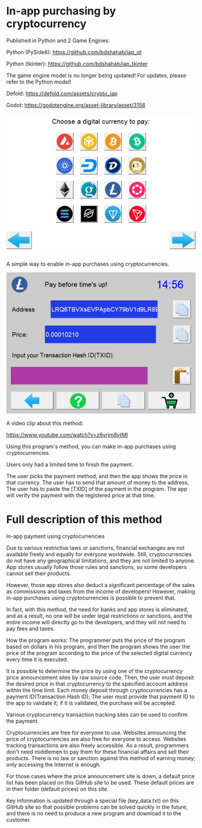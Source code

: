 # In-app purchasing by cryptocurrency

Published in Python and 2 Game Engines:

Python (PySide6): https://github.com/bdshahab/iap_qt

Python (tkinter): https://github.com/bdshahab/iap_tkinter

The game engine model is no longer being updated!
For updates, please refer to the Python model!

Defold: https://defold.com/assets/crypto_iap

Godot: https://godotengine.org/asset-library/asset/3158


<img width="859" alt="1" src="https://raw.githubusercontent.com/bdshahab/in-app-purchasing-by-crypto/refs/heads/main/tkinter_1.png">


A simple way to enable in-app purchases using cryptocurrencies.

<img width="866" alt="2" src="https://raw.githubusercontent.com/bdshahab/in-app-purchasing-by-crypto/refs/heads/main/tkinter_2.png">


A video clip about this method:

https://www.youtube.com/watch?v=z6vrjm8vtMI


Using this program's method, you can make in-app purchases using cryptocurrencies.


Users only had a limited time to finish the payment.

The user picks the payment method, and then the app shows the price in that currency. The user has to send that amount of money to the address. The user has to paste the [TXID] of the payment in the program. The app will verify the payment with the registered price at that time.

# Full description of this method

In-app payment using cryptocurrencies

Due to various restrictive laws or sanctions, financial exchanges are not available freely and equally for everyone worldwide. Still, cryptocurrencies do not have any geographical limitations, and they are not limited to anyone. App stores usually follow those rules and sanctions, so some developers cannot sell their products.

However, those app stores also deduct a significant percentage of the sales as commissions and taxes from the income of developers! However, making in-app purchases using cryptocurrencies is possible to prevent that.

In fact, with this method, the need for banks and app stores is eliminated, and as a result, no one will be under legal restrictions or sanctions, and the entire income will directly go to the developers, and they will not need to pay fees and taxes.

How the program works: The programmer puts the price of the program based on dollars in his program, and then the program shows the user the price of the program according to the price of the selected digital currency every time it is executed.

It is possible to determine the price by using one of the cryptocurrency price announcement sites by raw source code. Then, the user must deposit the desired price in that cryptocurrency to the specified account address within the time limit. Each money deposit through cryptocurrencies has a payment ID(Transaction Hash ID); The user must provide that payment ID to the app to validate it; if it is validated, the purchase will be accepted.

Various cryptocurrency transaction tracking sites can be used to confirm the payment.

Cryptocurrencies are free for everyone to use. Websites announcing the price of cryptocurrencies are also free for everyone to access. Websites tracking transactions are also freely accessible. As a result, programmers don't need middlemen to pay them for these financial affairs and sell their products. There is no law or sanction against this method of earning money; only accessing the Internet is enough.

For those cases where the price announcement site is down, a default price list has been placed on this GitHub site to be used. These default prices are in their folder (default prices) on this site.

Key information is updated through a special file (key_data.txt) on this GitHub site so that possible problems can be solved quickly in the future, and there is no need to produce a new program and download it to the customer.
